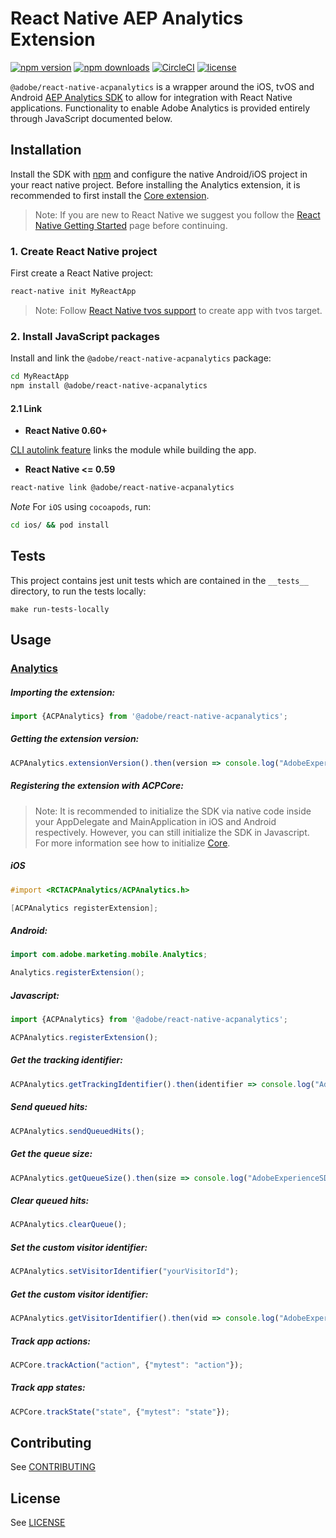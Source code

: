 
# React Native AEP Analytics Extension

[![npm version](https://badge.fury.io/js/%40adobe%2Freact-native-acpanalytics.svg)](https://www.npmjs.com/package/@adobe/react-native-acpanalytics) 
[![npm downloads](https://img.shields.io/npm/dm/@adobe/react-native-acpanalytics)](https://www.npmjs.com/package/@adobe/react-native-acpanalytics)
[![CircleCI](https://img.shields.io/circleci/project/github/adobe/react-native-acpanalytics/main.svg?logo=circleci)](https://circleci.com/gh/adobe/workflows/react-native-acpanalytics) 
[![license](https://img.shields.io/npm/l/@adobe/react-native-acpanalytics.svg)](https://github.com/adobe/react-native-acpanalytics/blob/main/LICENSE)

`@adobe/react-native-acpanalytics` is a wrapper around the iOS, tvOS and Android [AEP Analytics SDK](https://developer.adobe.com/client-sdks/documentation/adobe-analytics/) to allow for integration with React Native applications. Functionality to enable Adobe Analytics is provided entirely through JavaScript documented below.


## Installation

Install the SDK with [npm](https://www.npmjs.com/) and configure the native Android/iOS project in your react native project. Before installing the Analytics extension, it is recommended to first install the [Core extension](https://github.com/adobe/react-native-acpcore).

> Note: If you are new to React Native we suggest you follow the [React Native Getting Started](<https://facebook.github.io/react-native/docs/getting-started.html>) page before continuing.

### 1. Create React Native project

First create a React Native project:

```bash
react-native init MyReactApp
```
> Note: Follow [React Native tvos support](https://reactnative.dev/blog/2020/03/26/version-0.62#moving-apple-tv-to-react-native-tvos) to create app with tvos target.

### 2. Install JavaScript packages

Install and link the `@adobe/react-native-acpanalytics` package:

```bash
cd MyReactApp
npm install @adobe/react-native-acpanalytics
```

#### 2.1 Link
- **React Native 0.60+**


[CLI autolink feature](https://github.com/react-native-community/cli/blob/master/docs/autolinking.md) links the module while building the app.


- **React Native <= 0.59**


```bash
react-native link @adobe/react-native-acpanalytics
```

*Note* For `iOS` using `cocoapods`, run:

```bash
cd ios/ && pod install
```

## Tests
This project contains jest unit tests which are contained in the `__tests__` directory, to run the tests locally:
```
make run-tests-locally
```

## Usage

### [Analytics](https://developer.adobe.com/client-sdks/documentation/adobe-analytics/)

##### Importing the extension:
```javascript
import {ACPAnalytics} from '@adobe/react-native-acpanalytics';
```

##### Getting the extension version:

```javascript
ACPAnalytics.extensionVersion().then(version => console.log("AdobeExperienceSDK: ACPAnalytics version: " + version));
```

##### Registering the extension with ACPCore:

> Note: It is recommended to initialize the SDK via native code inside your AppDelegate and MainApplication in iOS and Android respectively. However, you can still initialize the SDK in Javascript. For more information see how to initialize [Core](https://github.com/adobe/react-native-acpcore#initializing-the-sdk). 

##### **iOS**
```objective-c
#import <RCTACPAnalytics/ACPAnalytics.h>

[ACPAnalytics registerExtension];
```

##### **Android:**
```java
import com.adobe.marketing.mobile.Analytics;

Analytics.registerExtension();
```

##### **Javascript:**
```javascript
import {ACPAnalytics} from '@adobe/react-native-acpanalytics';

ACPAnalytics.registerExtension();
```

##### Get the tracking identifier:

```javascript
ACPAnalytics.getTrackingIdentifier().then(identifier => console.log("AdobeExperienceSDK: Tracking identifier: " + identifier));
```
##### Send queued hits:

```javascript
ACPAnalytics.sendQueuedHits();
```

##### Get the queue size:

```javascript
ACPAnalytics.getQueueSize().then(size => console.log("AdobeExperienceSDK: Queue size: " + size));
```

##### Clear queued hits:

```javascript
ACPAnalytics.clearQueue();
```

##### Set the custom visitor identifier:

```javascript
ACPAnalytics.setVisitorIdentifier("yourVisitorId");
```

##### Get the custom visitor identifier:

```javascript
ACPAnalytics.getVisitorIdentifier().then(vid => console.log("AdobeExperienceSDK: Visitor identifier: " + vid));
```

##### Track app actions:

```javascript
ACPCore.trackAction("action", {"mytest": "action"});
```

##### Track app states:

```javascript
ACPCore.trackState("state", {"mytest": "state"});
```

## Contributing
See [CONTRIBUTING](CONTRIBUTING.md)

## License
See [LICENSE](LICENSE)
